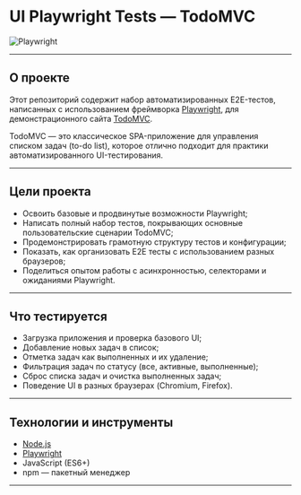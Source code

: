 # UI Playwright Tests — TodoMVC

![Playwright](https://playwright.dev/img/playwright-logo.svg)

---

## О проекте

Этот репозиторий содержит набор автоматизированных E2E-тестов, написанных с использованием фреймворка [Playwright](https://playwright.dev/), для демонстрационного сайта [TodoMVC](https://demo.playwright.dev/todomvc/).

TodoMVC — это классическое SPA-приложение для управления списком задач (to-do list), которое отлично подходит для практики автоматизированного UI-тестирования.

---

## Цели проекта

- Освоить базовые и продвинутые возможности Playwright;
- Написать полный набор тестов, покрывающих основные пользовательские сценарии TodoMVC;
- Продемонстрировать грамотную структуру тестов и конфигурации;
- Показать, как организовать E2E тесты с использованием разных браузеров;
- Поделиться опытом работы с асинхронностью, селекторами и ожиданиями Playwright.

---

## Что тестируется

- Загрузка приложения и проверка базового UI;
- Добавление новых задач в список;
- Отметка задач как выполненных и их удаление;
- Фильтрация задач по статусу (все, активные, выполненные);
- Сброс списка задач и очистка выполненных задач;
- Поведение UI в разных браузерах (Chromium, Firefox).

---

## Технологии и инструменты

- [Node.js](https://nodejs.org/)
- [Playwright](https://playwright.dev/)
- JavaScript (ES6+)
- npm — пакетный менеджер

---
